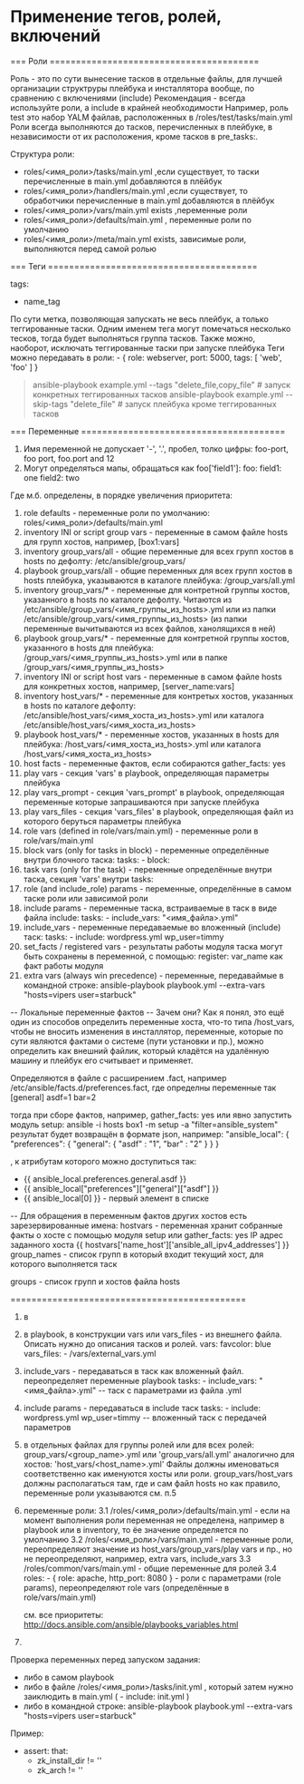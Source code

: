 # Применение тегов, ролей, включений

=== Роли ========================================

Роль - это по сути вынесение тасков в отдельные файлы, для лучшей организации структруры плейбука и инсталлятора вообще, по сравнению с включениями (include)
Рекомендация - всегда используйте роли, а include в крайней необходимости
Например, роль test это набор YALM файлав, расположенных в /roles/test/tasks/main.yml
Роли всегда выполняются до тасков, перечисленных в плейбуке, в независимости от их расположения, кроме тасков в pre_tasks:.

Структура роли:
- roles/<имя_роли>/tasks/main.yml ,если существует, то таски перечисленные в main.yml добавляются в плёйбук
- roles/<имя_роли>/handlers/main.yml ,если существует, то обработчики перечисленные в main.yml добавляются в плёйбук
- roles/<имя_роли>/vars/main.yml exists ,переменные роли
- roles/<имя_роли>/defaults/main.yml , переменные роли по умолчанию
- roles/<имя_роли>/meta/main.yml exists, зависимые роли, выполняются перед самой ролью


===  Теги ========================================

tags:
  - name_tag

По сути метка, позволяющая запускать не весь плейбук, а только теггированные таски. Одним именем тега могут помечаться несколько тесков, тогда будет выполняться группа тасков.
Также можно, наоборот, исключать теггированные таски при запуске плейбука
Теги можно передавать в роли: - { role: webserver, port: 5000, tags: [ 'web', 'foo' ] }

> ansible-playbook example.yml --tags "delete_file,copy_file"  # запуск конкретных теггированных тасков
> ansible-playbook example.yml --skip-tags "delete_file"       # запуск плейбука кроме теггированных тасков


=== Переменные =======================================

1. Имя переменной не допускает '-', '.', пробел, толко цифры: foo-port, foo port, foo.port and 12
2. Могут определяться мапы, обращаться как foo['field1']:
foo:
  field1: one
  field2: two

Где м.б. определены, в порядке увеличения приоритета:
1. role defaults                                - переменные роли по умолчанию: roles/<имя_роли>/defaults/main.yml
2. inventory INI or script group vars           - переменные в самом файле hosts для групп хостов, например, [box1:vars]
3. inventory group_vars/all                     - общие переменные для всех групп хостов в hosts по дефолту:
                                                        /etc/ansible/group_vars/
4. playbook group_vars/all                      - общие переменных для всех групп хостов в hosts плейбука, указываются в каталоге плейбука:
                                                        /group_vars/all.yml
5. inventory group_vars/*                       - переменные для контретной группы хостов, указанного в hosts по каталоге дефолту. Читаются из
                                                        /etc/ansible/group_vars/<имя_группы_из_hosts>.yml или из папки
                                                        /etc/ansible/group_vars/<имя_группы_из_hosts> (из папки переменные вычитываются из всех файлов, ханолящихся в ней)
6. playbook group_vars/*                        - переменные для контретной группы хостов, указанного в hosts для плейбука:
                                                        /group_vars/<имя_группы_из_hosts>.yml или в папке
                                                        /group_vars/<имя_группы_из_hosts>
7. inventory INI or script host vars            - переменные в самом файле hosts для конкретных хостов, например, [server_name:vars]
8. inventory host_vars/*                        - переменные для контретых хостов, указанных в hosts по каталоге дефолту:
                                                        /etc/ansible/host_vars/<имя_хоста_из_hosts>.yml или каталога
                                                        /etc/ansible/host_vars/<имя_хоста_из_hosts>
9. playbook host_vars/*                         - переменные хостов, указанных в hosts для плейбука:
                                                        /host_vars/<имя_хоста_из_hosts>.yml или каталога
                                                        /host_vars/<имя_хоста_из_hosts>
10. host facts                                  - переменные фактов, если собираются gather_facts: yes
11. play vars                                   - секция 'vars' в playbook, определяющая параметры плейбука
12. play vars_prompt                            - секция 'vars_prompt' в playbook, определяющая переменные которые запрашиваются при запуске плейбука
13. play vars_files                             - секция 'vars_files' в playbook, определяющая файл из которого беруться параметры плейбука
14. role vars (defined in role/vars/main.yml)   - переменные роли в role/vars/main.yml
15. block vars (only for tasks in block)        - переменные определённые внутри блочного таска: tasks: - block:
16. task vars (only for the task)               - переменные определённые внутри таска, секция 'vars' внутри tasks:
17. role (and include_role) params              - переменные, определённые в самом таске роли или зависимой роли
18. include params                              - переменные таска, встраиваемые в таск в виде файла include:    tasks: - include_vars: "<имя_файла>.yml"
19. include_vars                                - переменные передаваемые во вложенный (include) таск:           tasks: - include: wordpress.yml wp_user=timmy
20. set_facts / registered vars                 - результаты работы модуля таска могут быть сохранены в переменной, с помощью:  register: var_name как факт работы модуля
21. extra vars (always win precedence)          - переменные, передаваймые в командной строке: ansible-playbook playbook.yml --extra-vars "hosts=vipers user=starbuck"

-- Локальные переменные фактов --
Зачем они? Как я понял, это ещё один из способов определить переменные хоста, что-то типа /host_vars, чтобы не вносить изменения в инсталлятор,
переменные, которые по сути являются фактами о системе (пути установки и пр.), можно определить как внешний файлик, который кладётся на удалённую машину и плейбук его считывает и применяет.

Определяются в файле с расширением .fact, например /etc/ansible/facts.d/preferences.fact, где определны переменные так
[general]
asdf=1
bar=2

тогда при сборе фактов, например, gather_facts: yes или явно запустить модуль setup: ansible -i hosts box1 -m setup -a "filter=ansible_system"
результат будет возвращён в формате json, например:
"ansible_local": {
        "preferences": {
            "general": {
                "asdf" : "1",
                "bar"  : "2"
            }
        }
 }

, к атрибутам которого можно доступиться так:
  - {{ ansible_local.preferences.general.asdf }}
  - {{ ansible_local["preferences"]["general"]["asdf"] }}
  - {{ ansible_local[0] }} - первый элемент в списке

-- Для обращения в переменным фактов других хостов есть зарезервированные имена:
 hostvars - переменная хранит собранные факты о хосте с помощью модуля setup или gather_facts: yes
            IP адрес заданного хоста {{ hostvars['name_host']['ansible_all_ipv4_addresses'] }}
 group_names - список групп в который входит текущий хост, для которого выполняется таск

 groups - список групп и хостов файла hosts

=============================================
1. в
1. в playbook, в конструкции vars или vars_files - из внешнего файла. Описать нужно до описания тасков и ролей.
		vars:
		  favcolor: blue
		vars_files:
		  - /vars/external_vars.yml
2. include_vars - передаваться в таск как вложенный файл. переопределяет переменные playbook
		tasks:
		- include_vars: "<имя_файла>.yml"  -- таск с параметрами из файла .yml

3. include params - передаваться в include таск
	   tasks:
	   - include: wordpress.yml wp_user=timmy -- вложенный таск с передачей параметров

4. в отдельных файлах для группы ролей или для всех ролей: group_vars/<group_name>.yml или 'group_vars/all.yml'
   аналогично для хостов: 'host_vars/<host_name>.yml'
   Файлы должны именоваться соответственно как именуются хосты или роли. group_vars/host_vars должны располагаться там, где и сам файл hosts
   но как правило, переменные роли указываются см. п.5

5. переменные роли:
	3.1 /roles/<имя_роли>/defaults/main.yml   - если на момент выполнения роли переменная не определена, например в playbook или в inventory, то ёе значение определяется по умолчанию
	3.2 /roles/<имя_роли>/vars/main.yml       - переменные роли, переопределяют значение из host_vars/group_vars/play vars и пр., но не переопределяют, например, extra vars, include_vars
	3.3 /roles/common/vars/main.yml           - общие переменные для ролей
	3.4 roles:
		- { role: apache, http_port: 8080 }   - роли с параметрами (role params), переопределяют role vars (определённые в role/vars/main.yml)

	см. все приоритеты: http://docs.ansible.com/ansible/playbooks_variables.html

4.


Проверка переменных перед запуском задания:
 - либо в самом playbook
 - либо в файле /roles/<имя_роли>/tasks/init.yml , который затем нужно заиклюдить в main.yml ( - include: init.yml )
 - либо в командной строке: ansible-playbook playbook.yml --extra-vars "hosts=vipers user=starbuck"

Пример:
 - assert:
    that:
      - zk_install_dir != ''
      - zk_arch != ''
